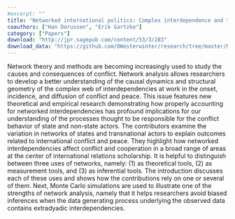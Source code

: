 ```yaml
---
#excerpt: ""
title: "Networked international politics: Complex interdependence and the diffusion of conflict and peace"
coauthors: ["Han Dorussen", "Erik Gartzke"]
category: ["Papers"]
download: "http://jpr.sagepub.com/content/53/3/283"
download_data: "https://github.com/OWesterwinter/research/tree/master/Networked%20international%20politics:%20Complex%20interdependence%20and%20the%20diffusion%20of%20conflict%20and%20peace"
---
```

Network theory and methods are becoming increasingly used to study the causes and consequences of conflict. Network analysis allows researchers to develop a better understanding of the causal dynamics and structural geometry of the complex web of interdependencies at work in the onset, incidence, and diffusion of conflict and peace. This issue features new theoretical and empirical research demonstrating how properly accounting for networked interdependencies has profound implications for our understanding of the processes thought to be responsible for the conflict behavior of state and non-state actors. The contributors examine the variation in networks of states and transnational actors to explain outcomes related to international conflict and peace. They highlight how networked interdependencies affect conflict and cooperation in a broad range of areas at the center of international relations scholarship. It is helpful to distinguish between three uses of networks, namely: (1) as theoretical tools, (2) as measurement tools, and (3) as inferential tools. The introduction discusses each of these uses and shows how the contributions rely on one or several of them. Next, Monte Carlo simulations are used to illustrate one of the strengths of network analysis, namely that it helps researchers avoid biased inferences when the data generating process underlying the observed data contains extradyadic interdependencies.
